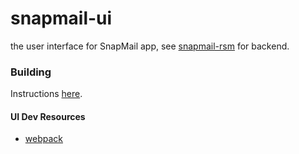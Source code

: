 # snapmail-ui
the user interface for SnapMail app, see [snapmail-rsm](https://github.com/glassbeadsoftware/snapmail-rsm) for backend.

### Building

Instructions [here](https://github.com/glassbeadsoftware/snapmail-rsm/blob/master/README.md).

####  UI Dev Resources

- [webpack](https://webpack.js.org/guides/getting-started/)
